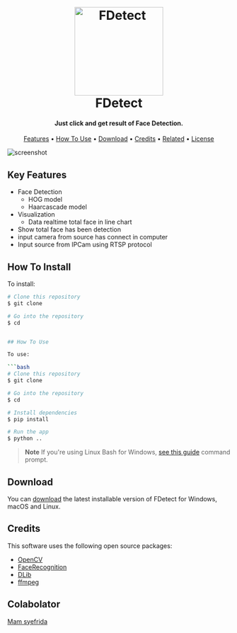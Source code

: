 
<h1 align="center">
  <br>
  <a href="#"><img src="https://raw.githubusercontent.com/rizkynat/FaceDetection/master/frontend/assets/logo.png" alt="FDetect" width="200"></a>
  <br>
  FDetect
  <br>
</h1>

<h4 align="center">Just click and get result of Face Detection.</h4>


<p align="center">
  <a href="#key-features">Features</a> •
  <a href="#how-to-use">How To Use</a> •
  <a href="#download">Download</a> •
  <a href="#credits">Credits</a> •
  <a href="#related">Related</a> •
  <a href="#license">License</a>
</p>

![screenshot](https://raw.githubusercontent.com/amitmerchant1990/electron-markdownify/master/app/img/markdownify.gif)

## Key Features

* Face Detection
  - HOG model
  - Haarcascade model
* Visualization
  - Data realtime total face in line chart
* Show total face has been detection
* input camera from source has connect in computer
* Input source from IPCam using RTSP protocol

## How To Install

To install:

```bash
# Clone this repository
$ git clone 

# Go into the repository
$ cd 


## How To Use

To use:

```bash
# Clone this repository
$ git clone 

# Go into the repository
$ cd 

# Install dependencies
$ pip install

# Run the app
$ python ..
```

> **Note**
> If you're using Linux Bash for Windows, [see this guide](https://www.howtogeek.com/261575/how-to-run-graphical-linux-desktop-applications-from-windows-10s-bash-shell/)  command prompt.


## Download

You can [download](https://github.com/amitmerchant1990/electron-markdownify/releases/tag/v1.2.0) the latest installable version of FDetect for Windows, macOS and Linux.


## Credits

This software uses the following open source packages:

- [OpenCV](https://opencv.org/)
- [FaceRecognition](https://github.com/ageitgey/face_recognition)
- [DLib](http://dlib.net/ )
- [ffmpeg](https://www.ffmpeg.org/)



## Colabolator

[Mam syefrida](https://github.com/syefrida)

